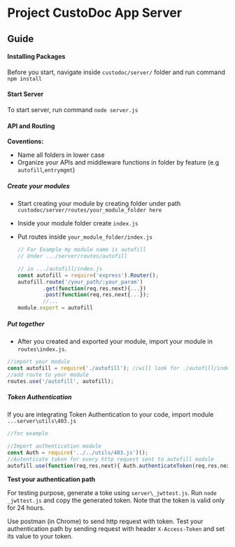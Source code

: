 # Project CustoDoc App Server

## Guide 
#### Installing Packages
Before you start, navigate inside `custodoc/server/` folder and run command `npm install`
#### Start Server
To start server, run command `node server.js`
#### API and Routing
**Coventions:**
   
- Name all folders in lower case
- Organize your APIs and middleware functions in folder by feature (e.g `autofill`,`entrymgmt`)

##### Create your modules 
- Start creating your module by creating folder under path `custodoc/server/routes/your_module_folder here`
- Inside your module folder create `index.js`
- Put routes inside `your_module_folder/index.js` 
  
  ```javascript
  // For Example my module name is autofill
  // Under .../server/routes/autofill
  
  // in .../autofill/index.js
  const autofill = require('express').Router();
  autofill.route('/your_path/:your_param')
          .get(function(req,res,next){...})
          .post(function(req,res,next{...});
          //...
  module.export = autofill        
  ```

##### Put together
- After you created and exported your module, import your module in `routes\index.js`.

```javascript
//import your module
const autofill = require('./autofill'); //will look for ./autofill/index.js
//add route to your module
routes.use('/autofill', autofill);
```

##### Token Authentication

If you are integrating Token Authentication to your code, import module `...server\utils\403.js`
```javascript
//for example

//Import authentication module
const Auth = require('../../utils/403.js')();
//Autenticate token for every http request sent to autofill module
autofill.use(function(req,res,next){ Auth.authenticateToken(req,res,next)});
```

**Test your authentication path**


For testing purpose, generate a toke using `server\_jwttest.js`. Run `node _jwttest.js` and copy the generated token. Note that the token is valid only for 24 hours.

Use postman (in Chrome) to send http request with token. Test your authentication path by sending request with header `X-Access-Token` and set its value to your token.


